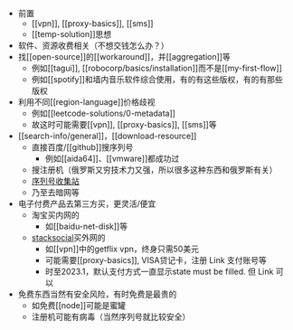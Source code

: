 - 前置
  - [[vpn]], [[proxy-basics]], [[sms]]
  - [[temp-solution]]思想
- 软件、资源收费相关（不想交钱怎么办？）
- 找[[open-source]]的[[workaround]]，并[[aggregation]]等
  - 例如[[tagui]], [[robocorp/basics/installation]]而不是[[my-first-flow]]
  - 例如[[spotify]]和墙内音乐软件综合使用，有的有这些版权，有的有那些版权
- 利用不同[[region-language]]价格歧视
  - 例如[[leetcode-solutions/0-metadata]]
  - 故这时可能需要[[vpn]], [[proxy-basics]], [[sms]]等
- [[search-info/general]]，[[download-resource]]
  - 直接百度/[[github]]搜序列号
    - 例如[[aida64]]、[[vmware]]都成功过
  - 搜注册机（俄罗斯又穷技术力又强，所以很多这种东西和俄罗斯有关）
  - [序列号收集站](https://keypro2.ru)
  - 乃至去暗网等
- 电子付费产品去第三方买，更灵活/便宜
  - 淘宝买内网的
    - 如[[baidu-net-disk]]等
  - [stacksocial](https://stacksocial.com/)买外网的
    - 如[[vpn]]中的getflix vpn，终身只需50美元
    - 可能需要[[proxy-basics]], VISA贷记卡，注册 Link 支付账号等
    - 时至2023.1，默认支付方式一直显示state must be filled. 但 Link 可以
- 免费东西当然有安全风险，有时免费是最贵的
  - 如免费[[node]]可能是蜜罐
  - 注册机可能有病毒（当然序列号就比较安全）